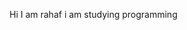 Hi I am rahaf i am studying programming 

<!---
Rahaf2004/Rahaf2004 is a ✨ special ✨ repository because its `README.md` (this file) appears on your GitHub profile.
You can click the Preview link to take a look at your changes.
--->
